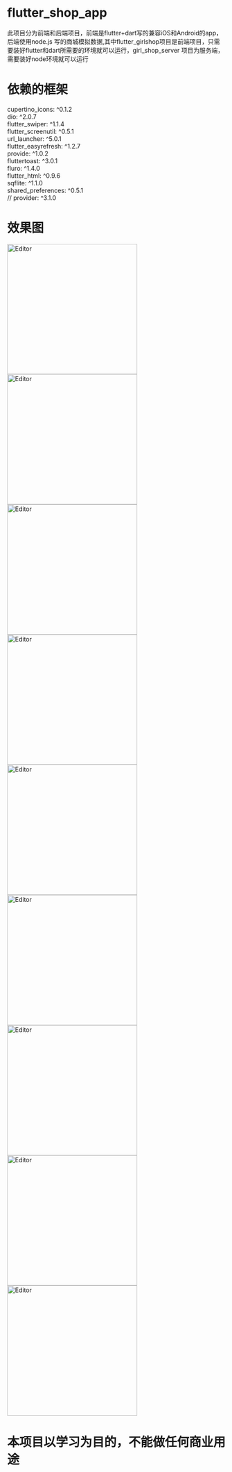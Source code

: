 # flutter_shop_app
此项目分为前端和后端项目，前端是flutter+dart写的兼容iOS和Android的app，后端使用node.js 写的商城模拟数据,其中flutter_girlshop项目是前端项目，只需要装好flutter和dart所需要的环境就可以运行，girl_shop_server 项目为服务端，需要装好node环境就可以运行 


# 依赖的框架
  cupertino_icons: ^0.1.2<br>
  dio: ^2.0.7<br>
  flutter_swiper: ^1.1.4<br>
  flutter_screenutil: ^0.5.1<br>
  url_launcher: ^5.0.1<br>
  flutter_easyrefresh: ^1.2.7<br>
  provide: ^1.0.2<br>
  fluttertoast: ^3.0.1<br>
  fluro: ^1.4.0<br>
  flutter_html: ^0.9.6<br>
  sqflite: ^1.1.0<br>
  shared_preferences: ^0.5.1<br>
  //  provider: ^3.1.0

# 效果图

<div align="left">
	<img src="shop_image/home2%402x.png" alt="Editor" width="300">
	<img src="shop_image/home3@2x.png" alt="Editor" width="300">
	<img src="shop_image/home4@2x.png" alt="Editor" width="300">
	<img src="shop_image/categroy1@2x.png" alt="Editor" width="300">
	<img src="shop_image/cart1@2x.png" alt="Editor" width="300">
	<img src="shop_image/person1@2x.png" alt="Editor" width="300">
	<img src="shop_image/dateil1@2x.png" alt="Editor" width="300">
	<img src="shop_image/dateil2@2x.png" alt="Editor" width="300">
	<img src="shop_image/dateil3@2x.png" alt="Editor" width="300">
</div>

# 本项目以学习为目的，不能做任何商业用途
